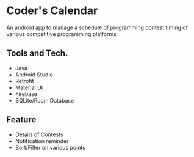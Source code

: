 # Coder's Calendar
An android app to manage a schedule of programming contest timing of various competitive programming platforms

## Tools and Tech.
- Java
- Android Studio
- Retrofit
- Material UI
- Firebase
- SQLite/Room Database

## Feature
- Details of Contests
- Notification reminder
- Sort/Filter on various points
